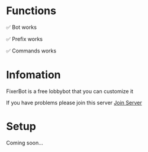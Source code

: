 # Functions

✅ Bot works

✅ Prefix works

✅ Commands works


# Infomation

FixerBot is a free lobbybot that you can customize it

If you have problems please join this server <a href="https://discord.gg/vazB8YYAWG" target="_blank">Join Server</a>


# Setup

Coming soon...
